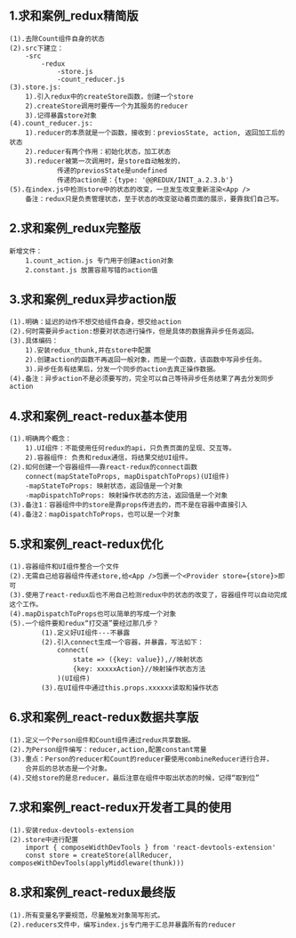 ## 1.求和案例_redux精简版
    (1).去除Count组件自身的状态
    (2).src下建立：
        -src
            -redux
                -store.js
                -count_reducer.js
    (3).store.js:
        1).引入redux中的createStore函数，创建一个store
        2).createStore调用时要传一个为其服务的reducer
        3).记得暴露store对象
    (4).count_reducer.js:
        1).reducer的本质就是一个函数，接收到：previosState, action, 返回加工后的状态
        2).reducer有两个作用：初始化状态，加工状态
        3).reducer被第一次调用时，是store自动触发的，
                传递的previosState是undefined
                传递的action是：{type: '@@REDUX/INIT_a.2.3.b'}
    (5).在index.js中检测store中的状态的改变，一旦发生改变重新渲染<App />
        备注：redux只是负责管理状态，至于状态的改变驱动着页面的展示，要靠我们自己写。
## 2.求和案例_redux完整版
    新增文件：
        1.count_action.js 专门用于创建action对象
        2.constant.js 放置容易写错的action值
## 3.求和案例_redux异步action版
    (1).明确：延迟的动作不想交给组件自身，想交给action
    (2).何时需要异步action:想要对状态进行操作，但是具体的数据靠异步任务返回。
    (3).具体编码：
        1).安装redux_thunk,并在store中配置
        2).创建action的函数不再返回一般对象，而是一个函数，该函数中写异步任务。
        3).异步任务有结果后，分发一个同步的action去真正操作数据。
    (4).备注：异步action不是必须要写的，完全可以自己等待异步任务结果了再去分发同步action
## 4.求和案例_react-redux基本使用
    (1).明确两个概念：
        1).UI组件：不能使用任何redux的api，只负责页面的呈现、交互等。
        2).容器组件: 负责和redux通信，将结果交给UI组件。
    (2).如何创建一个容器组件——靠react-redux的connect函数
        connect(mapStateToProps, mapDispatchToProps)(UI组件)
        -mapStateToProps: 映射状态，返回值是一个对象
        -mapDispatchToProps: 映射操作状态的方法，返回值是一个对象
    (3).备注1：容器组件中的store是靠props传进去的，而不是在容器中直接引入
    (4).备注2：mapDispatchToProps，也可以是一个对象
## 5.求和案例_react-redux优化
    (1).容器组件和UI组件整合一个文件
    (2).无需自己给容器组件传递store,给<App />包裹一个<Provider store={store}>即可
    (3).使用了react-redux后也不用自己检测redux中的状态的改变了，容器组件可以自动完成这个工作。
    (4).mapDispatchToProps也可以简单的写成一个对象
    (5).一个组件要和redux“打交道”要经过那几步？
            (1).定义好UI组件---不暴露
            (2).引入connect生成一个容器，并暴露，写法如下：
                connect(
                    state => ({key: value}),//映射状态
                    {key: xxxxxAction}//映射操作状态方法
                )(UI组件)
            (3).在UI组件中通过this.props.xxxxxx读取和操作状态
## 6.求和案例_react-redux数据共享版
    (1).定义一个Person组件和Count组件通过redux共享数据。
    (2).为Person组件编写：reducer,action,配置constant常量
    (3).重点：Person的reducer和Count的reducer要使用combineReducer进行合并，
        合并后的总状态是一个对象。
    (4).交给store的是总reducer，最后注意在组件中取出状态的时候，记得“取到位”
## 7.求和案例_react-redux开发者工具的使用
    (1).安装redux-devtools-extension
    (2).store中进行配置
        import { composeWidthDevTools } from 'react-devtools-extension'
        const store = createStore(allReducer, composeWithDevTools(applyMiddleware(thunk)))
## 8.求和案例_react-redux最终版
    (1).所有变量名字要规范，尽量触发对象简写形式。
    (2).reducers文件中，编写index.js专门用于汇总并暴露所有的reducer
